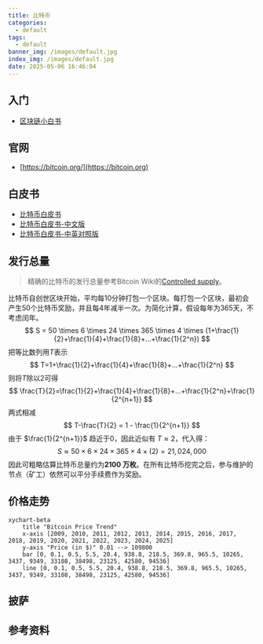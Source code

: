 ```yaml
---
title: 比特币
categories:
  - default
tags:
  - default
banner_img: /images/default.jpg
index_img: /images/default.jpg
date: 2025-05-06 16:46:04
---
```


## 入门
- [区块链小白书](https://blockchainlittlebook.com/#/)
## 官网
- [https://bitcoin.org/](https://bitcoin.org)
## 白皮书
- [比特币白皮书](https://bitcoin.org/bitcoin.pdf)
- [比特币白皮书-中文版](https://bitcoin.org/files/bitcoin-paper/bitcoin_zh_cn.pdf)
- [比特币白皮书-中英对照版](https://lixiaolai.com/#/bitcoin-whitepaper-cn-en-translation/Bitcoin-Whitepaper-EN-CN.html)
## 发行总量
> 精确的比特币的发行总量参考Bitcoin Wiki的[Controlled supply](https://en.bitcoin.it/wiki/Controlled_supply)。

比特币自创世区块开始，平均每10分钟打包一个区块。每打包一个区块，最初会产生50个比特币奖励，并且每4年减半一次。为简化计算，假设每年为365天，不考虑闰年。
$$
S = 50 \times 6 \times 24 \times 365 \times 4 \times (1+\frac{1}{2}+\frac{1}{4}+\frac{1}{8}+...+\frac{1}{2^n})
$$
把等比数列用$T$表示
$$
T=1+\frac{1}{2}+\frac{1}{4}+\frac{1}{8}+...+\frac{1}{2^n}
$$
则将$T$除以2可得
$$
\frac{T}{2}=\frac{1}{2}+\frac{1}{4}+\frac{1}{8}+...+\frac{1}{2^n}+\frac{1}{2^{n+1}}
$$
两式相减
$$
T-\frac{T}{2} = 1 - \frac{1}{2^{n+1}}
$$
由于 $\frac{1}{2^{n+1}}$ 趋近于0，因此近似有 $T \approx 2$，代入得：
$$
S \approx 50 \times 6 \times 24 \times 365 \times 4 \times (2) = 21,024,000
$$
因此可粗略估算比特币总量约为**2100 万枚**。在所有比特币挖完之后，参与维护的节点（矿工）依然可以平分手续费作为奖励。

## 价格走势

```mermaid
xychart-beta
    title "Bitcoin Price Trend"
    x-axis [2009, 2010, 2011, 2012, 2013, 2014, 2015, 2016, 2017, 2018, 2019, 2020, 2021, 2022, 2023, 2024, 2025]
    y-axis "Price (in $)" 0.01 --> 109800
    bar [0, 0.1, 0.5, 5.5, 20.4, 938.8, 218.5, 369.8, 965.5, 10265, 3437, 9349, 33108, 38498, 23125, 42580, 94536]
    line [0, 0.1, 0.5, 5.5, 20.4, 938.8, 218.5, 369.8, 965.5, 10265, 3437, 9349, 33108, 38498, 23125, 42580, 94536]
```

## 披萨

## 参考资料
[^1]: [比特币历史数据](https://cn.investing.com/crypto/bitcoin/historical-data)



